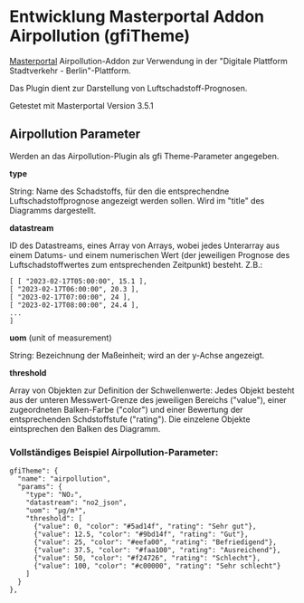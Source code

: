 Entwicklung Masterportal Addon Airpollution (gfiTheme)
======================================================

[Masterportal](https://bitbucket.org/geowerkstatt-hamburg/masterportal/src/dev/) Airpollution-Addon zur Verwendung in der "Digitale Plattform Stadtverkehr - Berlin"-Plattform.

Das Plugin dient zur Darstellung von Luftschadstoff-Prognosen.

Getestet mit Masterportal Version 3.5.1


## Airpollution Parameter

Werden an das Airpollution-Plugin als gfi Theme-Parameter angegeben.

**type**

String: Name des Schadstoffs, für den die entsprechendne Luftschadstoffprognose angezeigt werden sollen. Wird im "title" des Diagramms dargestellt.

**datastream**

ID des Datastreams, eines Array von Arrays, wobei jedes Unterarray aus einem Datums- und einem numerischen Wert (der jeweiligen Prognose des Luftschadstoffwertes zum entsprechenden Zeitpunkt) besteht. Z.B.: 
```
[ [ "2023-02-17T05:00:00", 15.1 ], 
[ "2023-02-17T06:00:00", 20.3 ], 
[ "2023-02-17T07:00:00", 24 ], 
[ "2023-02-17T08:00:00", 24.4 ], 
... 
]
```

**uom** (unit of measurement)

String: Bezeichnung der Maßeinheit; wird an der y-Achse angezeigt.

**threshold**

Array von Objekten zur Definition der Schwellenwerte:
Jedes Objekt besteht aus der unteren Messwert-Grenze des jeweiligen Bereichs ("value"), einer zugeordneten Balken-Farbe ("color") und einer Bewertung der entsprechenden Schdstoffstufe ("rating"). Die einzelene Objekte eintsprechen den Balken des Diagramm.


### Vollständiges Beispiel Airpollution-Parameter:

```
gfiTheme": {
  "name": "airpollution",
  "params": {
    "type": "NO₂",
    "datastream": "no2_json",
    "uom": "µg/m³",
    "threshold": [
      {"value": 0, "color": "#5ad14f", "rating": "Sehr gut"},
      {"value": 12.5, "color": "#9bd14f", "rating": "Gut"},
      {"value": 25, "color": "#eefa00", "rating": "Befriedigend"},
      {"value": 37.5, "color": "#faa100", "rating": "Ausreichend"},
      {"value": 50, "color": "#f24726", "rating": "Schlecht"},
      {"value": 100, "color": "#c00000", "rating": "Sehr schlecht"}
    ]
  }
},
```
